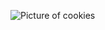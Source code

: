![Picture of cookies](https://images-gmi-pmc.edge-generalmills.com/087d17eb-500e-4b26-abd1-4f9ffa96a2c6.jpg)
